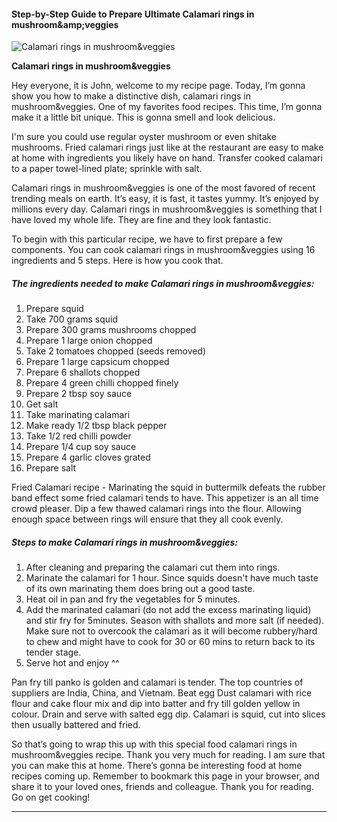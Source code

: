             

#### Step-by-Step Guide to Prepare Ultimate Calamari rings in mushroom&amp;amp;veggies

![Calamari rings in mushroom&amp;veggies](https://img-global.cpcdn.com/recipes/5359077593448448/751x532cq70/calamari-rings-in-mushroomveggies-recipe-main-photo.jpg)

**Calamari rings in mushroom&amp;veggies**

Hey everyone, it is John, welcome to my recipe page. Today, I’m gonna show you how to make a distinctive dish, calamari rings in mushroom&veggies. One of my favorites food recipes. This time, I’m gonna make it a little bit unique. This is gonna smell and look delicious.

I'm sure you could use regular oyster mushroom or even shitake mushrooms. Fried calamari rings just like at the restaurant are easy to make at home with ingredients you likely have on hand. Transfer cooked calamari to a paper towel-lined plate; sprinkle with salt.

Calamari rings in mushroom&veggies is one of the most favored of recent trending meals on earth. It’s easy, it is fast, it tastes yummy. It’s enjoyed by millions every day. Calamari rings in mushroom&veggies is something that I have loved my whole life. They are fine and they look fantastic.

To begin with this particular recipe, we have to first prepare a few components. You can cook calamari rings in mushroom&veggies using 16 ingredients and 5 steps. Here is how you cook that.

##### The ingredients needed to make Calamari rings in mushroom&veggies:

1.  Prepare squid
2.  Take 700 grams squid
3.  Prepare 300 grams mushrooms chopped
4.  Prepare 1 large onion chopped
5.  Take 2 tomatoes chopped (seeds removed)
6.  Prepare 1 large capsicum chopped
7.  Prepare 6 shallots chopped
8.  Prepare 4 green chilli chopped finely
9.  Prepare 2 tbsp soy sauce
10.  Get salt
11.  Take marinating calamari
12.  Make ready 1/2 tbsp black pepper
13.  Take 1/2 red chilli powder
14.  Prepare 1/4 cup soy sauce
15.  Prepare 4 garlic cloves grated
16.  Prepare salt

Fried Calamari recipe - Marinating the squid in buttermilk defeats the rubber band effect some fried calamari tends to have. This appetizer is an all time crowd pleaser. Dip a few thawed calamari rings into the flour. Allowing enough space between rings will ensure that they all cook evenly.

##### Steps to make Calamari rings in mushroom&veggies:

1.  After cleaning and preparing the calamari cut them into rings.
2.  Marinate the calamari for 1 hour. Since squids doesn't have much taste of its own marinating them does bring out a good taste.
3.  Heat oil in pan and fry the vegetables for 5 minutes.
4.  Add the marinated calamari (do not add the excess marinating liquid) and stir fry for 5minutes. Season with shallots and more salt (if needed). Make sure not to overcook the calamari as it will become rubbery/hard to chew and might have to cook for 30 or 60 mins to return back to its tender stage.
5.  Serve hot and enjoy ^^

Pan fry till panko is golden and calamari is tender. The top countries of suppliers are India, China, and Vietnam. Beat egg Dust calamari with rice flour and cake flour mix and dip into batter and fry till golden yellow in colour. Drain and serve with salted egg dip. Calamari is squid, cut into slices then usually battered and fried.

So that’s going to wrap this up with this special food calamari rings in mushroom&veggies recipe. Thank you very much for reading. I am sure that you can make this at home. There’s gonna be interesting food at home recipes coming up. Remember to bookmark this page in your browser, and share it to your loved ones, friends and colleague. Thank you for reading. Go on get cooking!

* * *